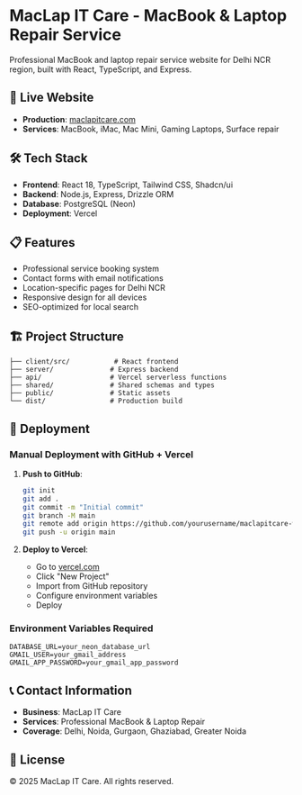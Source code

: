 # MacLap IT Care - MacBook & Laptop Repair Service

Professional MacBook and laptop repair service website for Delhi NCR region, built with React, TypeScript, and Express.

## 🚀 Live Website
- **Production**: [maclapitcare.com](https://maclapitcare.com)
- **Services**: MacBook, iMac, Mac Mini, Gaming Laptops, Surface repair

## 🛠 Tech Stack
- **Frontend**: React 18, TypeScript, Tailwind CSS, Shadcn/ui
- **Backend**: Node.js, Express, Drizzle ORM
- **Database**: PostgreSQL (Neon)
- **Deployment**: Vercel

## 📋 Features
- Professional service booking system
- Contact forms with email notifications
- Location-specific pages for Delhi NCR
- Responsive design for all devices
- SEO-optimized for local search

## 🏗 Project Structure
```
├── client/src/           # React frontend
├── server/              # Express backend
├── api/                 # Vercel serverless functions
├── shared/              # Shared schemas and types
├── public/              # Static assets
└── dist/                # Production build
```

## 🚀 Deployment

### Manual Deployment with GitHub + Vercel

1. **Push to GitHub**:
   ```bash
   git init
   git add .
   git commit -m "Initial commit"
   git branch -M main
   git remote add origin https://github.com/yourusername/maclapitcare-website.git
   git push -u origin main
   ```

2. **Deploy to Vercel**:
   - Go to [vercel.com](https://vercel.com)
   - Click "New Project"
   - Import from GitHub repository
   - Configure environment variables
   - Deploy

### Environment Variables Required
```
DATABASE_URL=your_neon_database_url
GMAIL_USER=your_gmail_address
GMAIL_APP_PASSWORD=your_gmail_app_password
```

## 📞 Contact Information
- **Business**: MacLap IT Care
- **Services**: Professional MacBook & Laptop Repair
- **Coverage**: Delhi, Noida, Gurgaon, Ghaziabad, Greater Noida

## 📄 License
© 2025 MacLap IT Care. All rights reserved.